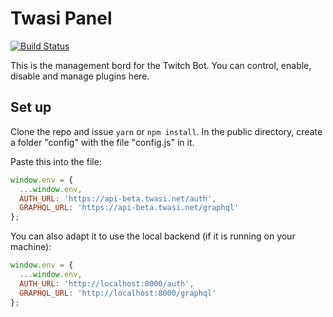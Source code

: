 # Twasi Panel

[![Build Status](https://travis-ci.org/Twasi/twasi-panel.svg?branch=master)](https://travis-ci.org/Twasi/twasi-panel)

This is the management bord for the Twitch Bot. You can control, enable, disable and manage plugins
here.

## Set up

Clone the repo and issue `yarn` or `npm install`. In the public directory, create a folder "config"
with the file "config.js" in it.

Paste this into the file:

```javascript
window.env = {
  ...window.env,
  AUTH_URL: 'https://api-beta.twasi.net/auth',
  GRAPHQL_URL: 'https://api-beta.twasi.net/graphql'
};
```

You can also adapt it to use the local backend (if it is running on your machine):

```javascript
window.env = {
  ...window.env,
  AUTH_URL: 'http://localhost:8000/auth',
  GRAPHQL_URL: 'http://localhost:8000/graphql'
};
```
